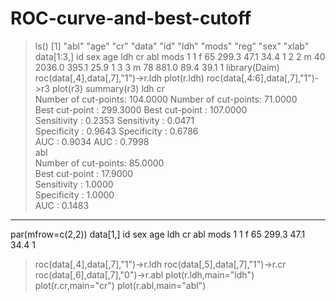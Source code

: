 # ROC-curve-and-best-cutoff
> ls()
 [1] "abl"  "age"  "cr"   "data" "id"   "ldh"  "mods" "reg"  "sex"  "xlab"
> data[1:3,]
  id sex age    ldh    cr  abl mods
1  1   f  65  299.3  47.1 34.4    1
2  2   m  40 2036.0 395.1 25.9    1
3  3   m  78  881.0  89.4 39.1    1
 library(Daim)
roc(data[,4],data[,7],"1")->r.ldh
plot(r.ldh)
roc(data[,4:6],data[,7],"1")->r3
plot(r3)
summary(r3)
ldh                               cr                               
Number of cut-points: 104.0000    Number of cut-points:  71.0000   
 Best cut-point      : 299.3000    Best cut-point      : 107.0000   
 Sensitivity         :   0.2353    Sensitivity         :   0.0471   
 Specificity         :   0.9643    Specificity         :   0.6786   
 AUC                 :   0.9034    AUC                 :   0.7998   
 abl                             
 Number of cut-points: 85.0000   
 Best cut-point      : 17.9000   
 Sensitivity         :  1.0000   
 Specificity         :  1.0000   
 AUC                 :  0.1483   

**********************************************************************************************
par(mfrow=c(2,2))
data[1,]
  id sex age   ldh   cr  abl mods
1  1   f  65 299.3 47.1 34.4    1
> roc(data[,4],data[,7],"1")->r.ldh
> roc(data[,5],data[,7],"1")->r.cr
> roc(data[,6],data[,7],"0")->r.abl
> plot(r.ldh,main="ldh")
> plot(r.cr,main="cr")
> plot(r.abl,main="abl")
